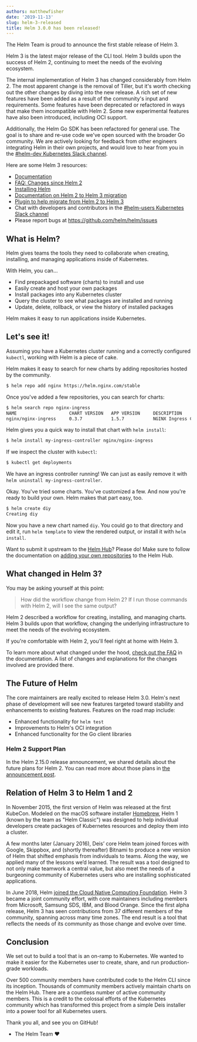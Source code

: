 ```yaml
---
authors: matthewfisher
date: '2019-11-13'
slug: helm-3-released
title: Helm 3.0.0 has been released!
---
```



The Helm Team is proud to announce the first stable release of Helm 3.

Helm 3 is the latest major release of the CLI tool. Helm 3 builds upon the success of Helm 2, continuing to meet the needs of the evolving ecosystem.

The internal implementation of Helm 3 has changed considerably from Helm 2. The most apparent change is the removal of Tiller, but it's worth checking out the other changes by diving into the new release. A rich set of new features have been added as a result of the community's input and requirements. Some features have been deprecated or refactored in ways that make them incompatible with Helm 2. Some new experimental features have also been introduced, including OCI support.

Additionally, the Helm Go SDK has been refactored for general use. The goal is to share and re-use code we've open sourced with the broader Go community. We are actively looking for feedback from other engineers integrating Helm in their own projects, and would love to hear from you in the [#helm-dev Kubernetes Slack channel](https://slack.k8s.io/).

Here are some Helm 3 resources:

- [Documentation](https://helm.sh/docs/)
- [FAQ: Changes since Helm 2](https://helm.sh/docs/faq/#changes-since-helm-2)
- [Installing Helm](https://helm.sh/docs/intro/install/)
- [Documentation on Helm 2 to Helm 3 migration](https://helm.sh/docs/topics/v2_v3_migration/)
- [Plugin to help migrate from Helm 2 to Helm 3](https://github.com/helm/helm-2to3)
- Chat with developers and contributors in the [#helm-users Kubernetes Slack channel](https://slack.k8s.io/)
- Please report bugs at <https://github.com/helm/helm/issues>

## What is Helm?

Helm gives teams the tools they need to collaborate when creating, installing, and managing applications inside of Kubernetes.

With Helm, you can...

- Find prepackaged software (charts) to install and use
- Easily create and host your own packages
- Install packages into any Kubernetes cluster
- Query the cluster to see what packages are installed and running
- Update, delete, rollback, or view the history of installed packages

Helm makes it easy to run applications inside Kubernetes.

## Let's see it!

Assuming you have a Kubernetes cluster running and a correctly configured `kubectl`, working with Helm is a piece of cake.

Helm makes it easy to search for new charts by adding repositories hosted by the community.

```bash
$ helm repo add nginx https://helm.nginx.com/stable
```

Once you've added a few repositories, you can search for charts:

```bash
$ helm search repo nginx-ingress
NAME                    CHART VERSION   APP VERSION     DESCRIPTION
nginx/nginx-ingress     0.3.7           1.5.7           NGINX Ingress Controller
```

Helm gives you a quick way to install that chart with `helm install`:

```bash
$ helm install my-ingress-controller nginx/nginx-ingress
```

If we inspect the cluster with `kubectl`:

```bash
$ kubectl get deployments
```

We have an ingress controller running! We can just as easily remove it with `helm uninstall my-ingress-controller`.

Okay. You've tried some charts. You've customized a few. And now you're ready to build your own. Helm makes that part easy, too.

```bash
$ helm create diy
Creating diy
```

Now you have a new chart named `diy`. You could go to that directory and edit it, run `helm template` to view the rendered output, or install it with `helm install`.

Want to submit it upstream to the [Helm Hub](https://hub.helm.sh/)? Please do! Make sure to follow the documentation on [adding your own repositories](https://github.com/helm/hub/blob/master/Repositories.md) to the Helm Hub.

## What changed in Helm 3?

You may be asking yourself at this point:

> How did the workflow change from Helm 2? If I run those commands with Helm 2, will I see the same output?

Helm 2 described a workflow for creating, installing, and managing charts. Helm 3 builds upon that workflow, changing the underlying infrastructure to meet the needs of the evolving ecosystem.

If you're comfortable with Helm 2, you'll feel right at home with Helm 3.

To learn more about what changed under the hood, [check out the FAQ](https://helm.sh/docs/faq/) in the documentation. A list of changes and explanations for the changes involved are provided there.

## The Future of Helm

The core maintainers are really excited to release Helm 3.0. Helm's next phase of development will see new features targeted toward stability and enhancements to existing features. Features on the road map include:

- Enhanced functionality for `helm test`
- Improvements to Helm's OCI integration
- Enhanced functionality for the Go client libraries

### Helm 2 Support Plan

In the Helm 2.15.0 release announcement, we shared details about the future plans for Helm 2. You can read more about those plans in [the announcement post](https://helm.sh/blog/2019-10-22-helm-2150-released/).

## Relation of Helm 3 to Helm 1 and 2

In November 2015, the first version of Helm was released at the first KubeCon. Modeled on the macOS software installer [Homebrew](https://brew.sh/), Helm 1 (known by the team as "Helm Classic") was designed to help individual developers create packages of Kubernetes resources and deploy them into a cluster.

A few months later (January 2016), Deis’ core Helm team joined forces with Google, Skippbox, and (shortly thereafter) Bitnami to produce a new version of Helm that shifted emphasis from individuals to teams. Along the way, we applied many of the lessons we’d learned. The result was a tool designed to not only make teamwork a central value, but also meet the needs of a burgeoning community of Kubernetes users who are installing sophisticated applications.

In June 2018, Helm [joined the Cloud Native Computing Foundation](https://helm.sh/blog/helm-enters-the-cncf/). Helm 3 became a joint community effort, with core maintainers including members from Microsoft, Samsung SDS, IBM, and Blood Orange. Since the first alpha release, Helm 3 has seen contributions from 37 different members of the community, spanning across many time zones. The end result is a tool that reflects the needs of its community as those change and evolve over time.

## Conclusion

We set out to build a tool that is an on-ramp to Kubernetes. We wanted to make it easier for the Kubernetes user to create, share, and run production-grade workloads.

Over 500 community members have contributed code to the Helm CLI since its inception. Thousands of community members actively maintain charts on the Helm Hub. There are a countless number of active community members. This is a credit to the colossal efforts of the Kubernetes community which has transformed this project from a simple Deis installer into a power tool for all Kubernetes users.

Thank you all, and see you on GitHub!

- The Helm Team :heart:
